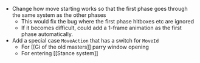 - Change how move starting works so that the first phase goes through the same system as the other phases
	- This would fix the bug where the first phase hitboxes etc are ignored
	- If it becomes difficult, could add a 1-frame animation as the first phase automatically.
- Add a special case `MoveAction` that has a switch for `MoveId`
	- For [[Gi of the old masters]] parry window opening
	- For entering [[Stance system]]
